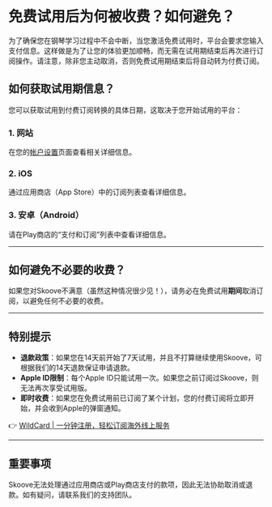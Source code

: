 # 免费试用后为何被收费？如何避免？

为了确保您在钢琴学习过程中不会中断，当您激活免费试用时，平台会要求您输入支付信息。这样做是为了让您的体验更加顺畅，而无需在试用期结束后再次进行订阅操作。请注意，除非您主动取消，否则免费试用期结束后将自动转为付费订阅。

## 如何获取试用期信息？

您可以获取试用到付费订阅转换的具体日期，这取决于您开始试用的平台：

### 1. **网站**
在您的[帐户设置](https://www.skoove.com/zh-CN/app/account)页面查看相关详细信息。

### 2. **iOS**
通过应用商店（App Store）中的订阅列表查看详细信息。

### 3. **安卓（Android）**
请在Play商店的“支付和订阅”列表中查看详细信息。

---

## 如何避免不必要的收费？

如果您对Skoove不满意（虽然这种情况很少见！），请务必在免费试用**期间**取消订阅，以避免任何不必要的收费。

---

## 特别提示

- **退款政策**：如果您在14天前开始了7天试用，并且不打算继续使用Skoove，可根据我们的14天退款保证申请退款。
- **Apple ID限制**：每个Apple ID只能试用一次。如果您之前订阅过Skoove，则无法再次享受试用版。
- **即时收费**：如果您在免费试用前已订阅了某个计划，您的付费订阅将立即开始，并会收到Apple的弹窗通知。

👉 [WildCard | 一分钟注册，轻松订阅海外线上服务](https://bbtdd.com/WildCard)

---

## 重要事项

Skoove无法处理通过应用商店或Play商店支付的款项，因此无法协助取消或退款。如有疑问，请联系我们的支持团队。